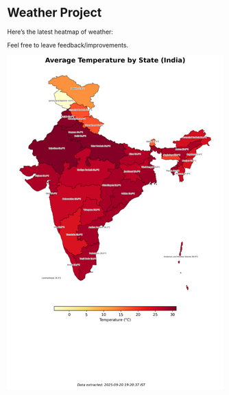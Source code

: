 # Weather Project

Here’s the latest heatmap of weather:

Feel free to leave feedback/improvements.

![India Heatmap](docs/assets/india_heatmap.png?v=CEB12F)
